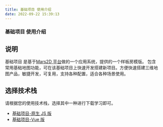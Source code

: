 ```yaml
---
title: 基础项目 使用介绍
date: 2022-09-22 15:39:13
---
```


<h3> 基础项目 使用介绍 </h3>

## 说明

基础项目 是基于[Mars2D 平台](http://mars2d.cn/)做的一个应用系统，提供的一个样板房模版。 包含常用基础地图功能，可在该基础项目上快速开发搭建新项目。方便快速搭建三维地图产品，敏捷开发，可复用，支持各种配置，适合各种场景使用。

## 选择技术栈

请根据您的使用技术栈，选择其中一种进行下载学习即可。

- [基础项目-原生 JS 版]()
- [基础项目-Vue 版]()
